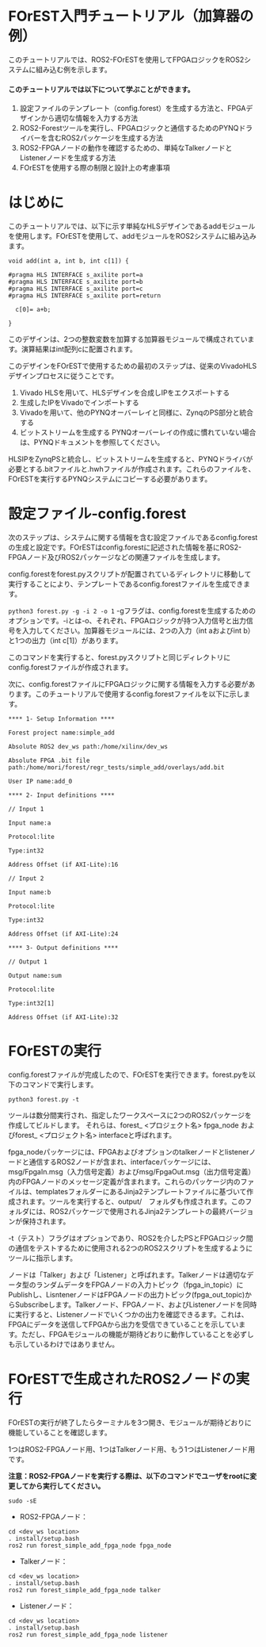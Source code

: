 # FOrEST入門チュートリアル（加算器の例） 
このチュートリアルでは、ROS2-FOrESTを使用してFPGAロジックをROS2システムに組み込む例を示します。
#### このチュートリアルでは以下について学ぶことができます。
1. 設定ファイルのテンプレート（config.forest）を生成する方法と、FPGAデザインから適切な情報を入力する方法
2. ROS2-Forestツールを実行し、FPGAロジックと通信するためのPYNQドライバーを含むROS2パッケージを生成する方法
3. ROS2-FPGAノードの動作を確認するための、単純なTalkerノードとListenerノードを生成する方法
4. FOrESTを使用する際の制限と設計上の考慮事項

# はじめに
このチュートリアルでは、以下に示す単純なHLSデザインであるaddモジュールを使用します。FOrESTを使用して、addモジュールをROS2システムに組み込みます。
```
void add(int a, int b, int c[1]) {

#pragma HLS INTERFACE s_axilite port=a
#pragma HLS INTERFACE s_axilite port=b
#pragma HLS INTERFACE s_axilite port=c
#pragma HLS INTERFACE s_axilite port=return

  c[0]= a+b;

}
```
このデザインは、2つの整数変数を加算する加算器モジュールで構成されています。演算結果はint配列cに配置されます。

このデザインをFOrESTで使用するための最初のステップは、従来のVivadoHLSデザインプロセスに従うことです。
1. Vivado HLSを用いて、HLSデザインを合成しIPをエクスポートする
2. 生成したIPをVivadoでインポートする
3. Vivadoを用いて、他のPYNQオーバーレイと同様に、ZynqのPS部分と統合する
4. ビットストリームを生成する
PYNQオーバーレイの作成に慣れていない場合は、PYNQドキュメントを参照してください。

HLSIPをZynqPSと統合し、ビットストリームを生成すると、PYNQドライバが必要とする.bitファイルと.hwhファイルが作成されます。これらのファイルを、FOrESTを実行するPYNQシステムにコピーする必要があります。

# 設定ファイル-config.forest
次のステップは、システムに関する情報を含む設定ファイルであるconfig.forestの生成と設定です。FOrESTはconfig.forestに記述された情報を基にROS2-FPGAノード及びROS2パッケージなどの関連ファイルを生成します。

config.forestをforest.pyスクリプトが配置されているディレクトリに移動して実行することにより、テンプレートであるconfig.forestファイルを生成できます。

`python3 forest.py -g -i 2 -o 1`
-gフラグは、config.forestを生成するためのオプションです。-iとは-o、それぞれ、FPGAロジックが持つ入力信号と出力信号を入力してください。加算器モジュールには、2つの入力（int aおよびint b）と1つの出力（int c[1]）があります。

このコマンドを実行すると、forest.pyスクリプトと同じディレクトリにconfig.forestファイルが作成されます。

次に、config.forestファイルにFPGAロジックに関する情報を入力する必要があります。このチュートリアルで使用するconfig.forestファイルを以下に示します。

```
**** 1- Setup Information ****

Forest project name:simple_add

Absolute ROS2 dev_ws path:/home/xilinx/dev_ws

Absolute FPGA .bit file path:/home/mori/forest/regr_tests/simple_add/overlays/add.bit

User IP name:add_0

**** 2- Input definitions ****

// Input 1

Input name:a

Protocol:lite

Type:int32

Address Offset (if AXI-Lite):16

// Input 2

Input name:b

Protocol:lite

Type:int32

Address Offset (if AXI-Lite):24

**** 3- Output definitions ****

// Output 1

Output name:sum

Protocol:lite

Type:int32[1]

Address Offset (if AXI-Lite):32
```

# FOrESTの実行

config.forestファイルが完成したので、FOrESTを実行できます。forest.pyを以下のコマンドで実行します。

`python3 forest.py -t`

ツールは数分間実行され、指定したワークスペースに2つのROS2パッケージを作成してビルドします。
それらは、forest_ <プロジェクト名> fpga_node およびforest_ <プロジェクト名> interfaceと呼ばれます。

fpga_nodeパッケージには、FPGAおよびオプションのtalkerノードとlistenerノードと通信するROS2ノードが含まれ、interfaceパッケージには、msg/FpgaIn.msg（入力信号定義）およびmsg/FpgaOut.msg（出力信号定義）内のFPGAノードのメッセージ定義が含まれます。これらのパッケージ内のファイルは、templatesフォルダーにあるJinja2テンプレートファイルに基づいて作成されます。ツールを実行すると、output/　フォルダも作成されます。このフォルダには、ROS2パッケージで使用されるJinja2テンプレートの最終バージョンが保持されます。

-t（テスト）フラグはオプションであり、ROS2を介したPSとFPGAロジック間の通信をテストするために使用される2つのROS2スクリプトを生成するようにツールに指示します。

ノードは「Talker」および「Listener」と呼ばれます。Talkerノードは適切なデータ型のランダムデータをFPGAノードの入力トピック（fpga_in_topic）にPublishし、LisntenerノードはFPGAノードの出力トピック(fpga_out_topic)からSubscribeします。Talkerノード、FPGAノード、およびListenerノードを同時に実行すると、Listenerノードでいくつかの出力を確認できるます。これは、FPGAにデータを送信してFPGAから出力を受信できていることを示しています。ただし、FPGAモジュールの機能が期待どおりに動作していることを必ずしも示しているわけではありません。

 # FOrESTで生成されたROS2ノードの実行
FOrESTの実行が終了したらターミナルを3つ開き、モジュールが期待どおりに機能していることを確認します。

1つはROS2-FPGAノード用、1つはTalkerノード用、もう1つはListenerノード用です。

**注意：ROS2-FPGAノードを実行する際は、以下のコマンドでユーザをrootに変更してから実行してください。**

`sudo -sE`

- ROS2-FPGAノード：
```
cd <dev_ws location>
. install/setup.bash
ros2 run forest_simple_add_fpga_node fpga_node
```
- Talkerノード：
```
cd <dev_ws location>
. install/setup.bash
ros2 run forest_simple_add_fpga_node talker
```
- Listenerノード：
```
cd <dev_ws location>
. install/setup.bash
ros2 run forest_simple_add_fpga_node listener
```
